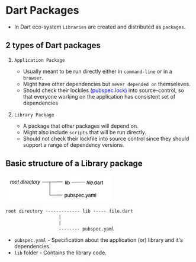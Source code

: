 # Dart Packages 
* In Dart eco-system `Libraries` are created and distributed as `packages`.


## 2 types of Dart packages
1. `Application Package`
	- Usually meant to be run directly either in `command-line` or in a `browser`.
	- Might have other dependencies but `never depended on` themseleves.
	- Should check their lockiles <span style="color:blue">(pubspec.lock)</span> into source-control, so that everyone working
	  on the application has consistent set of dependencies

2. `Library Package`
	- A package that other packages will depend on.
	- Might also include `scripts` that will be run directly.
	- Should not check their lockfile into source control since they should support a range of dependency versions.

## Basic structure of a Library package

![alt text](packages_base_structure.png "Basic structure of a pacakge")
```
root directory ------------- lib ----- file.dart
					|
					|
	 				-------- pubspec.yaml
```
   - `pubspec.yaml` - 	Specification about the application (or) library and it's dependencies.  				
   - `lib` folder - Contains the library code. 